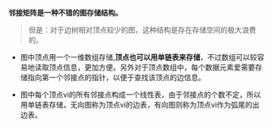 **邻接矩阵是一种不错的图存储结构。**
>但是：对于边树相对顶点较少的图，这种结构是存在存储空间的极大浪费的。

- 图中顶点用一个一维数组存储,**顶点也可以用单链表来存储**，不过数组可以较容易地读取顶点信息，更加方便。另外对于顶点数组中，每个数据元素爱需要存储指向第一个邻接点的指针，以便于查找该顶点的边信息。

- 图中每个顶点vi的所有邻接点构成一个线性表，由于邻接点的个数不定，所以用单链表存储，无向图称为顶点vi的边表，有向图则称为顶点vi作为弧尾的出边表。
